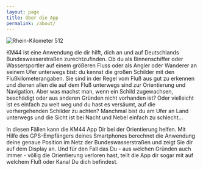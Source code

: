 ```yaml
---
layout: page
title: Über die App
permalink: /about/
---
```


![Rhein-Kilometer 512]( /assets/rhine-512.png )
 
KM44 ist eine Anwendung die dir hilft, dich an und auf Deutschlands Bundeswasserstraßen zurechtzufinden. Ob du als Binnenschiffer oder Wassersportler auf einem größeren Fluss oder als  Angler oder Wanderer an seinem Ufer unterwegs bist: du kennst die großen Schilder mit den Flußkilometerangaben. Sie sind in der Regel vom Fluß aus gut zu erkennen und dienen allen die auf dem Fluß unterwegs sind zur Orientierung und Navigation. Aber was machst man, wenn ein Schild zugewachsen, beschädigt oder aus anderen Gründen nicht vorhanden ist? Oder vielleicht ist es einfach zu weit weg und du hast es versäumt, auf die vorhergehenden Schilder zu achten? Manchmal bist du am Ufer an Land unterwegs und die Sicht ist bei Nacht und Nebel einfach zu schlecht...

In diesen Fällen kann die KM44 App Dir bei der Orientierung helfen. Mit Hilfe des GPS-Empfängers deines Smartphones berechnet die Anwendung deine genaue Position im Netz der Bundeswasserstraßen und zeigt Sie dir auf dem Display an. Und für den Fall das Du - aus welchen Gründen auch immer - völlig die Orientierung verloren hast, teilt die App dir sogar mit auf welchem Fluß oder Kanal Du dich befindest.


